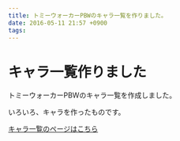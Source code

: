 ```yaml
---
title: トミーウォーカーPBWのキャラ一覧を作りました。
date: 2016-05-11 21:57 +0900
tags:
---
```


# キャラ一覧作りました

トミーウォーカーPBWのキャラ一覧を作成しました。

いろいろ、キャラを作ったものです。

[キャラ一覧のページはこちら](/tommywalker/characters/)
